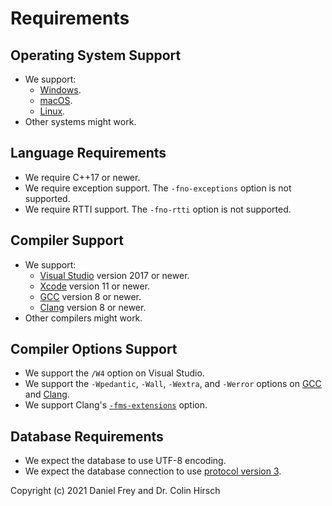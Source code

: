 # Requirements

## Operating System Support

* We support:
  * [Windows](https://en.wikipedia.org/wiki/Microsoft_Windows).
  * [macOS](https://en.wikipedia.org/wiki/MacOS).
  * [Linux](https://en.wikipedia.org/wiki/Linux).
* Other systems might work.

## Language Requirements

* We require C++17 or newer.
* We require exception support. The `-fno-exceptions` option is not supported.
* We require RTTI support. The `-fno-rtti` option is not supported.

## Compiler Support

* We support:
  * [Visual Studio](https://en.wikipedia.org/wiki/Microsoft_Visual_Studio) version 2017 or newer.
  * [Xcode](https://en.wikipedia.org/wiki/Xcode) version 11 or newer.
  * [GCC](https://gcc.gnu.org/) version 8 or newer.
  * [Clang](https://clang.llvm.org/) version 8 or newer.
* Other compilers might work.

## Compiler Options Support

* We support the `/W4` option on Visual Studio.
* We support the `-Wpedantic`, `-Wall`, `-Wextra`, and `-Werror` options on [GCC](https://gcc.gnu.org/onlinedocs/gcc/Warning-Options.html) and [Clang](https://clang.llvm.org/docs/DiagnosticsReference.html).
* We support Clang's [`-fms-extensions`](https://clang.llvm.org/docs/MSVCCompatibility.html) option.

## Database Requirements

* We expect the database to use UTF-8 encoding.
* We expect the database connection to use [protocol version 3](https://www.postgresql.org/docs/current/protocol.html).

Copyright (c) 2021 Daniel Frey and Dr. Colin Hirsch
